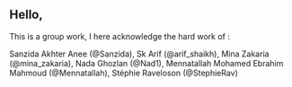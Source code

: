 ## Hello,

This is a group work, I here acknowledge the hard work of :

Sanzida Akhter Anee (@Sanzida), 
Sk Arif (@arif_shaikh), 
Mina Zakaria (@mina_zakaria), 
Nada Ghozlan (@Nad1), 
Mennatallah Mohamed Ebrahim Mahmoud (@Mennatallah), 
Stéphie Raveloson (@StephieRav)
